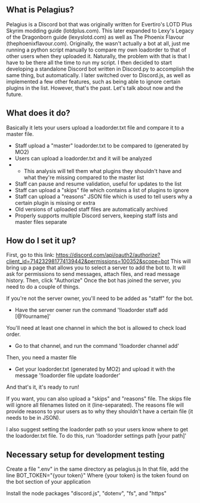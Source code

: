 What is Pelagius?
---------------
Pelagius is a Discord bot that was originally written for Evertiro's LOTD Plus
Skyrim modding guide (lotdplus.com). This later expanded to Lexy's Legacy of the
Dragonborn guide (lexyslotd.com) as well as The Phoenix Flavour (thephoenixflavour.com).
Originally, the wasn't actually a bot at all, just me running a python script
manually to compare my own loadorder to that of other users when they uploaded it.
Naturally, the problem with that is that I have to be there all the time to run
my script. I then decided to start developing a standalone Discord bot written
in Discord.py to accomplish the same thing, but automatically. I later switched
over to Discord.js, as well as implemented a few other features, such as being
able to ignore certain plugins in the list. However, that's the past. Let's talk
about now and the future.

What does it do?
---------------
Basically it lets your users upload a loadorder.txt file and compare it to a master file.

* Staff upload a "master" loadorder.txt to be compared to (generated by MO2)
* Users can upload a loadorder.txt and it will be analyzed
* * This analysis will tell them what plugins they shouldn't have and what they're missing
    compared to the master list
* Staff can pause and resume validation, useful for updates to the list
* Staff can upload a "skips" file which contains a list of plugins to ignore
* Staff can upload a "reasons" JSON file which is used to tell users why a certain
  plugin is missing or extra
* Old versions of uploaded staff files are automatically archived
* Properly supports multiple Discord servers, keeping staff lists and master files separate

How do I set it up?
---------------
First, go to this link: https://discord.com/api/oauth2/authorize?client_id=714232981774139442&permissions=100352&scope=bot
This will bring up a page that allows you to select a server to add the bot to. It will ask for permissions to send messages, attach files, and read message history.
Then, click "Authorize"
Once the bot has joined the server, you need to do a couple of things.

If you're not the server owner, you'll need to be added as "staff" for the bot.
* Have the server owner run the command '!loadorder staff add [@Yourname]'

You'll need at least one channel in which the bot is allowed to check load order.
* Go to that channel, and run the command '!loadorder channel add'

Then, you need a master file
* Get your loadorder.txt (generated by MO2) and upload it with the message '!loadorder file update loadorder'

And that's it, it's ready to run!

If you want, you can also upload a "skips" and "reasons" file.
The skips file will ignore all filenames listed on it (line-separated).
The reasons file will provide reasons to your users as to why they shouldn't have a certain file (it needs to be in JSON).

I also suggest setting the loadorder path so your users know where to get the loadorder.txt file.
To do this, run '!loadorder settings path [your path]'

Necessary setup for development testing
----------------
Create a file ".env" in the same directory as pelagius.js
In that file, add the line
BOT_TOKEN="{your token}"
Where {your token} is the token found on the bot section of your application

Install the node packages "discord.js", "dotenv", "fs", and "https"
